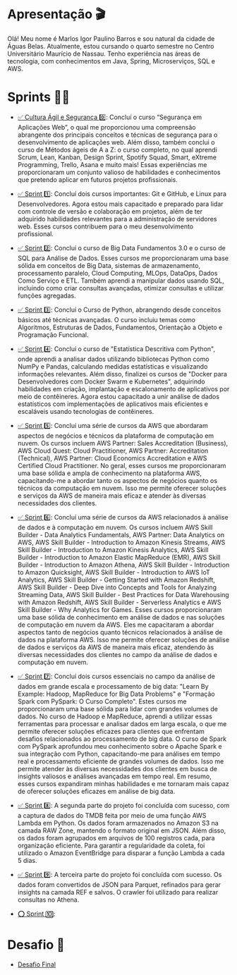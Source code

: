 # Apresentação 🎬

Olá! Meu nome é Marlos Igor Paulino Barros e sou natural da cidade de Águas Belas. Atualmente, estou cursando o quarto semestre no Centro Universitário Maurício de Nassau. Tenho experiência nas áreas de tecnologia, com conhecimentos em Java, Spring, Microserviços, SQL e AWS.


# Sprints 👨‍💻

- [✅ Cultura Ágil e Segurança 0️⃣](Cultura_Agil_e_Seguranca):
Concluí o curso “Segurança em Aplicações Web”, o qual me proporcionou uma compreensão abrangente dos principais conceitos e técnicas de segurança para o desenvolvimento de aplicações web. Além disso, também conclui o curso de Métodos ágeis de A a Z: o curso completo, no qual aprendi Scrum, Lean, Kanban, Design Sprint, Spotify Squad, Smart, eXtreme Programming, Trello, Asana e muito mais! Essas experiências me proporcionaram um conjunto valioso de habilidades e conhecimentos que pretendo aplicar em futuros projetos profissionais. 

- [✅ Sprint 1️⃣](Sprint_1/): 
Concluí dois cursos importantes: Git e GitHub, e Linux para Desenvolvedores. Agora estou mais capacitado e preparado para lidar com controle de versão e colaboração em projetos, além de ter adquirido habilidades relevantes para a administração de servidores web. Esses cursos contribuem para o meu desenvolvimento profissional.

- [✅ Sprint 2️⃣](Sprint_2/): 
Concluí o curso de Big Data Fundamentos 3.0 e o curso de SQL para Análise de Dados. Esses cursos me proporcionaram uma base sólida em conceitos de Big Data, sistemas de armazenamento, processamento paralelo, Cloud Computing, MLOps, DataOps, Dados Como Serviço e ETL. Também aprendi a manipular dados usando SQL, incluindo como criar consultas avançadas, otimizar consultas e utilizar funções agregadas.

- [✅ Sprint 3️⃣](Sprint_3/): 
Concluí o Curso de Python, abrangendo desde conceitos básicos até técnicas avançadas. O curso incluiu temas como Algoritmos, Estruturas de Dados, Fundamentos, Orientação a Objeto e Programação Funcional. 

- [✅ Sprint 4️⃣](Sprint_4/):
Concluí o curso de "Estatística Descritiva com Python", onde aprendi a analisar dados utilizando bibliotecas Python como NumPy e Pandas, calculando medidas estatísticas e visualizando informações relevantes. Além disso, finalizei os cursos de "Docker para Desenvolvedores com Docker Swarm e Kubernetes", adquirindo habilidades em criação, implantação e escalonamento de aplicativos por meio de contêineres. Agora estou capacitado a unir análise de dados estatísticos com implementações de aplicativos mais eficientes e escaláveis usando tecnologias de contêineres.

- [✅ Sprint 5️⃣](Sprint_5/):
Concluí uma série de cursos da AWS que abordaram aspectos de negócios e técnicos da plataforma de computação em nuvem. Os cursos incluem AWS Partner: Sales Accreditation (Business), AWS Cloud Quest: Cloud Practitioner, AWS Partner: Accreditation (Technical), AWS Partner: Cloud Economics Accreditation e AWS Certified Cloud Practitioner.
No geral, esses cursos me proporcionaram uma base sólida e ampla de conhecimento na plataforma AWS, capacitando-me a abordar tanto os aspectos de negócios quanto os técnicos da computação em nuvem. Isso me permite oferecer soluções e serviços da AWS de maneira mais eficaz e atender às diversas necessidades dos clientes.

- [✅ Sprint 6️⃣](Sprint_6/):
Concluí uma série de cursos da AWS relacionados à análise de dados e à computação em nuvem. Os cursos incluem AWS Skill Builder - Data Analytics Fundamentals, AWS Partner: Data Analytics on AWS, AWS Skill Builder - Introduction to Amazon Kinesis Streams, AWS Skill Builder - Introduction to Amazon Kinesis Analytics, AWS Skill Builder - Introduction to Amazon Elastic MapReduce (EMR), AWS Skill Builder - Introduction to Amazon Athena, AWS Skill Builder - Introduction to Amazon Quicksight, AWS Skill Builder - Introduction to AWS IoT Analytics, AWS Skill Builder - Getting Started with Amazon Redshift, AWS Skill Builder - Deep Dive into Concepts and Tools for Analyzing Streaming Data, AWS Skill Builder - Best Practices for Data Warehousing with Amazon Redshift, AWS Skill Builder - Serverless Analytics e AWS Skill Builder - Why Analytics for Games.
Esses cursos proporcionaram uma base sólida de conhecimento em análise de dados e nas soluções de computação em nuvem da AWS. Eles me capacitaram a abordar aspectos tanto de negócios quanto técnicos relacionados à análise de dados na plataforma AWS. Isso me permite oferecer soluções de análise de dados e serviços da AWS de maneira mais eficaz, atendendo às diversas necessidades dos clientes no campo da análise de dados e computação em nuvem.

- [✅ Sprint 7️⃣](Sprint_7/):
Concluí dois cursos essenciais no campo da análise de dados em grande escala e processamento de big data: "Learn By Example: Hadoop, MapReduce for Big Data Problems" e "Formação Spark com PySpark: O Curso Completo". Estes cursos me proporcionaram uma base sólida para lidar com grandes volumes de dados.
No curso de Hadoop e MapReduce, aprendi a utilizar essas ferramentas para processar e analisar dados em larga escala, o que me permite oferecer soluções eficazes para clientes que enfrentam desafios relacionados ao processamento de big data.
O curso de Spark com PySpark aprofundou meu conhecimento sobre o Apache Spark e sua integração com Python, capacitando-me para análises em tempo real e processamento eficiente de grandes volumes de dados. Isso me permite atender às diversas necessidades dos clientes em busca de insights valiosos e análises avançadas em tempo real.
Em resumo, esses cursos expandiram minhas habilidades e me tornaram mais capaz de oferecer soluções eficazes em análise de big data.

- [✅ Sprint 8️⃣](Sprint_8/):
A segunda parte do projeto foi concluída com sucesso, com a captura de dados do TMDB feita por meio de uma função AWS Lambda em Python. Os dados foram armazenados no Amazon S3 na camada RAW Zone, mantendo o formato original em JSON. Além disso, os dados foram agrupados em arquivos de 100 registros cada, para organização eficiente. Para garantir a regularidade da coleta, foi utilizado o Amazon EventBridge para disparar a função Lambda a cada 5 dias.

- [✅ Sprint 9️⃣](Sprint_9/):
A terceira parte do projeto foi concluída com sucesso. Os dados foram convertidos de JSON para Parquet, refinados para gerar insights na camada REF e salvos. O crawler foi utilizado para realizar consultas no Athena.  

- [⭕ Sprint 🔟](Sprint_10/):



# Desafio 🧠

- [Desafio Final](Desafio/)
